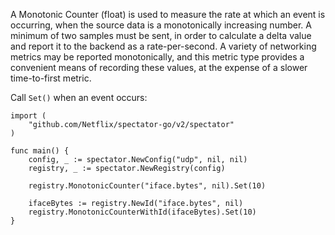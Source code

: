 A Monotonic Counter (float) is used to measure the rate at which an event is occurring, when the
source data is a monotonically increasing number. A minimum of two samples must be sent, in order to
calculate a delta value and report it to the backend as a rate-per-second. A variety of networking
metrics may be reported monotonically, and this metric type provides a convenient means of recording
these values, at the expense of a slower time-to-first metric.

Call `Set()` when an event occurs:

```golang
import (
	"github.com/Netflix/spectator-go/v2/spectator"
)

func main() {
	config, _ := spectator.NewConfig("udp", nil, nil)
	registry, _ := spectator.NewRegistry(config)

	registry.MonotonicCounter("iface.bytes", nil).Set(10)

	ifaceBytes := registry.NewId("iface.bytes", nil)
	registry.MonotonicCounterWithId(ifaceBytes).Set(10)
}
```
